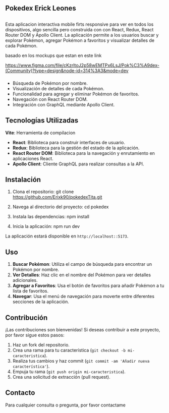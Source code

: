 ## Pokedex Erick Leones

## 
Esta aplicacion interactiva mobile firts responsive para ver en todos los dispositivos, algo sencilla pero construida con con React, Redux, React Router DOM y Apollo Client. La aplicación permite a los usuarios buscar y explorar Pokémon, agregar Pokémon a favoritos y visualizar detalles de cada Pokémon. 

basado en los mockups que estan en este link

https://www.figma.com/file/cKzrltoJ2p58wEMTPx6LsJ/Pok%C3%A9dex-(Community)?type=design&node-id=314%3A3&mode=dev

###
- Búsqueda de Pokémon por nombre.
- Visualización de detalles de cada Pokémon.
- Funcionalidad para agregar y eliminar Pokémon de favoritos.
- Navegación con React Router DOM.
- Integración con GraphQL mediante Apollo Client.

## Tecnologías Utilizadas
**Vite**: Herramienta de compilacion
- **React**: Biblioteca para construir interfaces de usuario.
- **Redux**: Biblioteca para la gestión del estado de la aplicación.
- **React Router DOM**: Biblioteca para la navegación y enrutamiento en aplicaciones React.
- **Apollo Client**: Cliente GraphQL para realizar consultas a la API.

## Instalación

1. Clona el repositorio:
    git clone https://github.com/Erixk90/pokedexTita.git

2. Navega al directorio del proyecto:
cd pokedex

3. Instala las dependencias:
    npm install
    

4. Inicia la aplicación:
npm run dev

La aplicación estará disponible en `http://localhost::5173`.

## Uso

1. **Buscar Pokémon**: Utiliza el campo de búsqueda para encontrar un Pokémon por nombre.
2. **Ver Detalles**: Haz clic en el nombre del Pokémon para ver detalles adicionales.
3. **Agregar a Favoritos**: Usa el botón de favoritos para añadir Pokémon a tu lista de favoritos.
4. **Navegar**: Usa el menú de navegación para moverte entre diferentes secciones de la aplicación.

## Contribución

¡Las contribuciones son bienvenidas! Si deseas contribuir a este proyecto, por favor sigue estos pasos:

1. Haz un fork del repositorio.
2. Crea una rama para tu característica (`git checkout -b mi-caracteristica`).
3. Realiza tus cambios y haz commit (`git commit -am 'Añadir nueva característica'`).
4. Empuja tu rama (`git push origin mi-caracteristica`).
5. Crea una solicitud de extracción (pull request).

## Contacto

Para cualquier consulta o pregunta, por favor contactame
